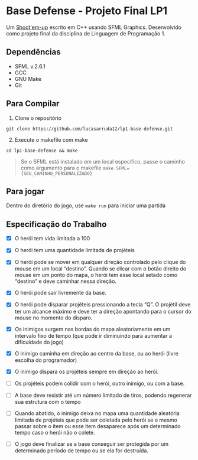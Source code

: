# Base Defense - Projeto Final LP1

Um [Shoot'em-up](https://pt.wikipedia.org/wiki/Shoot_%27em_up) escrito em C++ usando SFML Graphics. Desenvolvido como projeto final da disciplina de Linguagem de Programação 1.

## Dependências
- SFML v.2.6.1
- GCC
- GNU Make
- Git

## Para Compilar

1. Clone o repositório
````
git clone https://github.com/lucasarruda12/lp1-base-defense.git
````

2. Execute o makefile com make
````
cd lp1-base-defense && make
````
> Se o SFML está instalado em um local específico, passe o caminho como argumento para o makefile `make SFML={SEU_CAMINHO_PERSONALIZADO}`


## Para jogar

Dentro do diretório do jogo, use `make run` para iniciar uma partida

## Especificação do Trabalho

- [x] O herói tem vida limitada a 100

- [x] O herói tem uma quantidade limitada de projéteis

- [x] O herói pode se mover em qualquer direção controlado pelo clique do mouse em um local “destino”. Quando se clicar com o botão direito do mouse em um ponto do mapa, o herói tem esse local setado como “destino” e deve caminhar nessa direção. 

- [x] O herói pode sair livremente da base.

- [x] O herói pode disparar projéteis pressionando a tecla “Q”. O projétil deve ter um alcance máximo e deve ter a direção apontando para o cursor do mouse no momento do disparo.

- [x] Os inimigos surgem nas bordas do mapa aleatoriamente em um intervalo fixo de tempo (que pode ir diminuindo para aumentar a dificuldade do jogo)

- [x] O inimigo caminha em direção ao centro da base, ou ao herói (livre escolha do programador)

- [x] O inimigo dispara os projéteis sempre em direção ao herói.

- [ ] Os projéteis podem colidir com o herói, outro inimigo, ou com a base.

- [ ] A base deve resistir até um número limitado de tiros, podendo regenerar sua estrutura com o tempo

- [ ] Quando abatido, o inimigo deixa no mapa uma quantidade aleatória limitada de projéteis que pode ser coletada pelo herói se o mesmo passar sobre o item ou esse item desaparece após um determinado tempo caso o herói não o colete.

- [ ] O jogo deve finalizar se a base conseguir ser protegida por um determinado período de tempo ou se ela for destruída.
